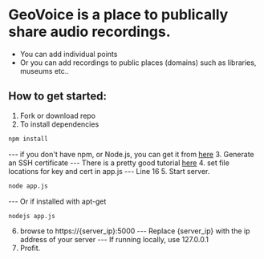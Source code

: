 # GeoVoice is a place to publically share audio recordings.

- You can add individual points
- Or you can add recordings to public places (domains) such as libraries, museums etc..

## How to get started:
1. Fork or download repo
2. To install dependencies
```bash
npm install
```
--- if you don't have npm, or Node.js, you can get it from [here](https://nodejs.org/)
3. Generate an SSH certificate
--- There is a pretty good tutorial [here](https://help.github.com/articles/generating-an-ssh-key/)
4. set file locations for key and cert in app.js
--- Line 16
5. Start server.
```bash
node app.js
```
--- Or if installed with apt-get
```bash
nodejs app.js
````
6. browse to https://{server_ip}:5000
--- Replace {server_ip} with the ip address of your server
--- If running locally, use 127.0.0.1
7. Profit.



